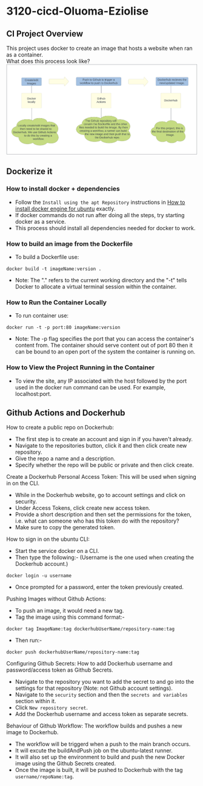 # 3120-cicd-Oluoma-Eziolise
## CI Project Overview
This project uses docker to create an image that hosts a website when ran as a container.  
What does this process look like?  
![Friendly image describing the process](images/CI_Diagram.PNG)
## Dockerize it
### How to install docker + dependencies
- Follow the `Install using the apt Repository` instructions in [How to install docker engine for ubuntu](https://docs.docker.com/engine/install/ubuntu/) exactly.
- If docker commands do not run after doing all the steps, try starting docker as a service.
- This process should install all dependencies needed for docker to work.
### How to build an image from the Dockerfile
- To build a Dockerfile use:  
```
docker build -t imageName:version .
```
- Note: The "." refers to the current working directory and the "-t" tells Docker to allocate a virtual terminal session within the container.
### How to Run the Container Locally
- To run container use:
```
docker run -t -p port:80 imageName:version
```
- Note: The -p flag specifies the port that you can access the container's content from. The container should serve content out of port 80 then it can be bound to an open port of the system the container is running on.
### How to View the Project Running in the Container
- To view the site, any IP associated with the host followed by the port used in the docker run command can be used. For example, localhost:port.
## Github Actions and Dockerhub
How to create a public repo on Dockerhub:  
- The first step is to create an account and sign in if you haven't already.
- Navigate to the repositories button, click it and then click create new repository.
- Give the repo a name and a description.
- Specify whether the repo will be public or private and then click create.  

Create a Dockerhub Personal Access Token:
This will be used when signing in on the CLI.
- While in the Dockerhub website, go to account settings and click on security.
- Under Access Tokens, click create new access token.
- Provide a short description and then set the permissions for the token, i.e. what can someone who has this token do with the repository?
- Make sure to copy the generated token.  

How to sign in on the ubuntu CLI:  
- Start the service docker on a CLI.
- Then type the following:- (Username is the one used when creating the Dockerhub account.)
```
docker login -u username
```  
- Once prompted for a password, enter the token previously created.  

Pushing Images without Github Actions:
- To push an image, it would need a new tag.
- Tag the image using this command format:- 
```
docker tag ImageName:tag dockerhubUserName/repository-name:tag
```
- Then run:-
```
docker push dockerhubUserName/repository-name:tag
```  

Configuring Github Secrets:
How to add Dockerhub username and password/access token as Github Secrets.
- Navigate to the repository you want to add the secret to and go into the settings for that repository (Note: not Github account settings).
- Navigate to the `security` section and then the `secrets and variables` section within it.
- Click `New repository secret`.
- Add the Dockerhub username and access token as separate secrets.  

Behaviour of Github Workflow:
The workflow builds and pushes a new image to Dockerhub.
- The workflow will be triggerd when a push to the main branch occurs.
- It will excute the buildAndPush job on the ubuntu-latest runner.
- It will also set up the environment to build and push the new Docker image using the Github Secrets created.
- Once the image is built, it will be pushed to Dockerhub with the tag `username/repoName:tag`.


